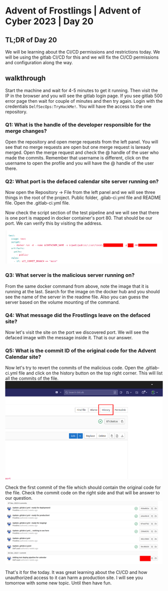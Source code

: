 # Advent of Frostlings | Advent of Cyber 2023 | Day 20

## TL;DR of Day 20

We will be learning about the CI/CD permissions and restrictions today. We will be using the gitlab CI/CD for this and we will fix the CI/CD permissions and configuration along the way.


## walkthrough

Start the machine and wait for 4-5 minutes to get it running. Then visit the IP in the browser and you will see the gitlab login page. If you see gitlab 500 error page then wait for couple of minutes and then try again. Login with the credentials `DelfSecOps:TryHackMe!`. You will have the access to the one repository.

### Q1: What is the handle of the developer responsible for the merge changes?

Open the repository and open merge requests from the left panel. You will see that no merge requests are open but one merge request is laready merged. Open the merge request and check the @ handle of the user who made the commits. Remember that username is different, click on the username to open the profile and you will have the @ handle of the user there.

### Q2: What port is the defaced calendar site server running on?

Now open the Repository -> File from the left panel and we will see three things in the root of the project. Public folder, .gilab-ci.yml file and README file. Open the .gitlab-ci.yml file.

Now check the script section of the test pipeline and we will see that there is one port is mapped in docker container's port 80. That should be our port. We can verify this by visiting the address.

![screenshot](../images/day20/0.png)


### Q3: What server is the malicious server running on?

From the same docker command from above, note the image that it is running at the last. Search for the image on the docker hub and you should see the name of the server in the readme file. Also you can guess the server based on the volume mounting of the command.

### Q4: What message did the Frostlings leave on the defaced site?

Now let's visit the site on the port we discovered port. We will see the defaced image with the message inside it. That is our answer.

### Q5: What is the commit ID of the original code for the Advent Calendar site?

Now let's try to revert the commits of the malicious code. Open the .gitlab-ci.yml file and click on the history button on the top right corner. This will list all the commits of the file. 
![Screenshot](../images/day20/1.png)

Check the first commit of the file which should contain the original code for the file. Check the commit code on the right side and that will be answer to our question.
![Screenshot](../images/day20/2.png)


That's it for the today. It was great learning about the CI/CD and how unauthorized access to it can harm a production site. I will see you tomorrow with some new topic. Until then have fun.